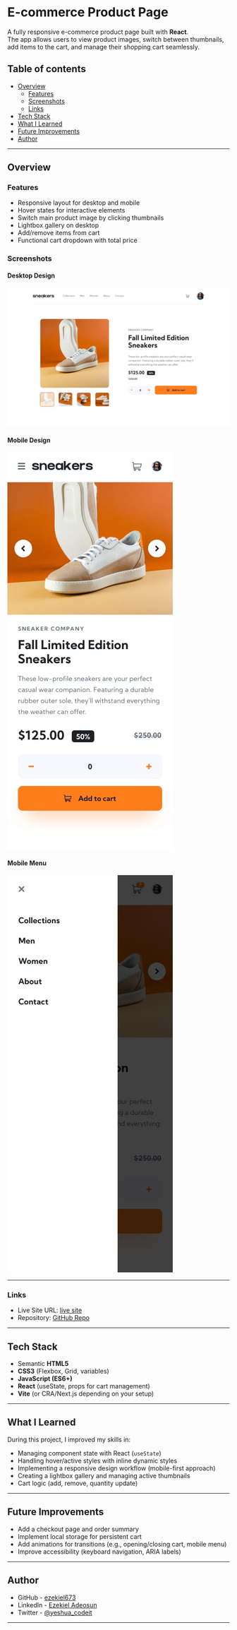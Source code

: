 # E-commerce Product Page

A fully responsive e-commerce product page built with **React**.  
The app allows users to view product images, switch between thumbnails, add items to the cart, and manage their shopping cart seamlessly.  

## Table of contents

- [Overview](#overview)
  - [Features](#features)
  - [Screenshots](#screenshots)
  - [Links](#links)
- [Tech Stack](#tech-stack)
- [What I Learned](#what-i-learned)
- [Future Improvements](#future-improvements)
- [Author](#author)

---

## Overview

### Features

- Responsive layout for desktop and mobile
- Hover states for interactive elements
- Switch main product image by clicking thumbnails
- Lightbox gallery on desktop
- Add/remove items from cart
- Functional cart dropdown with total price

### Screenshots

#### **Desktop Design**
![Desktop design](./src/assets/design/desktop-design.jpg)

#### **Mobile Design**
![Mobile design](./src/assets/design/mobile-design.jpg)

#### **Mobile Menu**
![Mobile menu](./src/assets/design/mobile-menu.jpg)

---

### Links

- Live Site URL: [live site](https://your-live-site.com)
- Repository: [GitHub Repo](https://github.com/ezekiel673/ecommerce-product-page)

---

## Tech Stack

- Semantic **HTML5**
- **CSS3** (Flexbox, Grid, variables)
- **JavaScript (ES6+)**
- **React** (useState, props for cart management)
- **Vite** (or CRA/Next.js depending on your setup)

---

## What I Learned

During this project, I improved my skills in:

- Managing component state with React (`useState`)
- Handling hover/active styles with inline dynamic styles
- Implementing a responsive design workflow (mobile-first approach)
- Creating a lightbox gallery and managing active thumbnails
- Cart logic (add, remove, quantity update)

---

## Future Improvements

- Add a checkout page and order summary
- Implement local storage for persistent cart
- Add animations for transitions (e.g., opening/closing cart, mobile menu)
- Improve accessibility (keyboard navigation, ARIA labels)

---

## Author

- GitHub - [ezekiel673](https://github.com/ezekiel673)
- LinkedIn - [Ezekiel Adeosun](https://linkedin.com/in/adeosun_ezekiel)
- Twitter - [@yeshua_codeit](https://twitter.com/yeshua_codeit)

---
